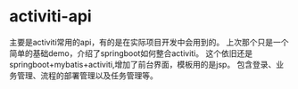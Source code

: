 # activiti-api
主要是activiti常用的api，有的是在实际项目开发中会用到的。
上次那个只是一个简单的基础demo，介绍了springboot如何整合activiti。
这个依旧还是springboot+mybatis+activiti,增加了前台界面，模板用的是jsp。
包含登录、业务管理、流程的部署管理以及任务管理等。

